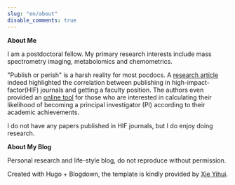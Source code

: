```yaml
---
slug: "en/about"
disable_comments: true
---
```

**About Me**

I am a postdoctoral fellow. My primary research interests include mass spectrometry imaging, metabolomics and chemometrics. 

"Publish or perish" is a harsh reality for most pocdocs. A [research article](http://www.cell.com/current-biology/abstract/S0960-9822(14)00477-1) indeed highlighted the correlation between publishing in high-impact-factor(HIF) journals and getting a faculty position. The authors even provided an [online tool](http://www.pipredictor.com) for those who are interested in calculating their likelihood of becoming a principal investigator (PI) according to their academic achievements.   


I do not have any papers published in HIF journals, but I do enjoy doing research.

**About My Blog** 

Personal research and life-style blog, do not reproduce without permission.      

Created with Hugo + Blogdown, the template is kindly provided by [Xie Yihui](https://yihui.name).

 
